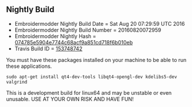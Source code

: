 
Nightly Build
------------------------------

* Embroidermodder Nightly Build Date = Sat Aug 20 07:29:59 UTC 2016
* Embroidermodder Nightly Build Number = 20160820072959
* Embroidermodder Nightly Hash = [074785e5904e7744c68acf9a851cd718f6b010eb](https://github.com/Embroidermodder/Embroidermodder/commit/074785e5904e7744c68acf9a851cd718f6b010eb)
* Travis Build ID = [153748742](https://travis-ci.org/Embroidermodder/Embroidermodder/builds/153748742)

You must have these packages installed on your machine to be able to run these applications.
```
sudo apt-get install qt4-dev-tools libqt4-opengl-dev kdelibs5-dev valgrind
```

This is a development build for linux64 and may be unstable or even unusable.
USE AT YOUR OWN RISK AND HAVE FUN!

